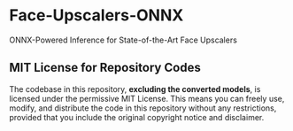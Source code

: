 # Face-Upscalers-ONNX
ONNX-Powered Inference for State-of-the-Art Face Upscalers

## MIT License for Repository Codes

The codebase in this repository, **excluding the converted models**, is licensed under the permissive MIT License. This means you can freely use, modify, and distribute the code in this repository without any restrictions, provided that you include the original copyright notice and disclaimer.